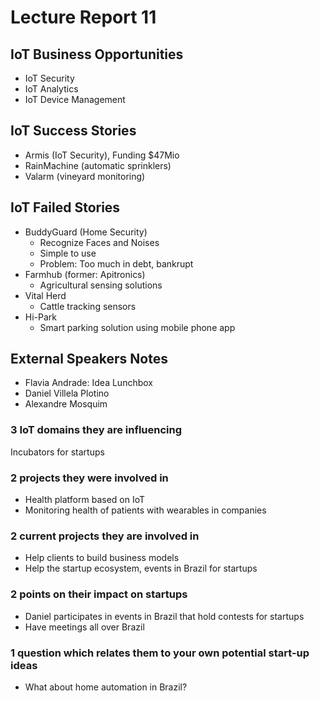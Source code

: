 # Lecture Report 11

## IoT Business Opportunities

- IoT Security
- IoT Analytics
- IoT Device Management

## IoT Success Stories

- Armis (IoT Security), Funding $47Mio
- RainMachine (automatic sprinklers)
- Valarm (vineyard monitoring)


## IoT Failed Stories

- BuddyGuard (Home Security)
    - Recognize Faces and Noises
    - Simple to use
    - Problem: Too much in debt, bankrupt
- Farmhub (former: Apitronics)
    - Agricultural sensing solutions
- Vital Herd
    - Cattle tracking sensors
- Hi-Park
    - Smart parking solution using mobile phone app

    
## External Speakers Notes

- Flavia Andrade: Idea Lunchbox
- Daniel Villela Plotino
- Alexandre Mosquim

### 3 IoT domains they are influencing

Incubators for startups

### 2 projects they were involved in

- Health platform based on IoT
- Monitoring health of patients with wearables in companies

### 2 current projects they are involved in

- Help clients to build business models
- Help the startup ecosystem, events in Brazil for startups

### 2 points on their impact on startups

- Daniel participates in events in Brazil that hold contests for startups
- Have meetings all over Brazil

### 1 question which relates them to your own potential start-up ideas

- What about home automation in Brazil?
